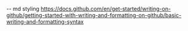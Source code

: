 -- md styling
https://docs.github.com/en/get-started/writing-on-github/getting-started-with-writing-and-formatting-on-github/basic-writing-and-formatting-syntax
